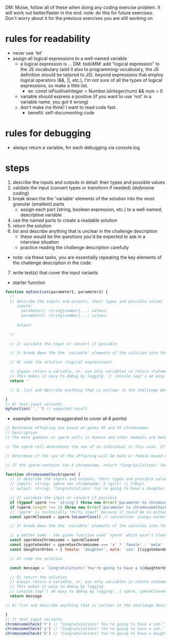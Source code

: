 
DM: Moise, follow all of these when doing any coding exercise problem. It will work out better/faster in the end.
    note: do this for future exercises. Don't worry about it for the previous exercises you are still working on

# rules for readability
* never use 'let'
* assign all logical expressions to a well-named variable
  * a logical expression is ... DM: todoMM: add "logical expression" to the JS vocabulary (add it also to programming-vocabulary, the JS definition should be tailored to JS). beyond expressions that employ logical operators (&&, ||, etc.), I'm not sure of all the types of logical expressions, so make a little list.
    * ex: const isPositiveInteger = Number.isInteger(num) && num > 0
  * variable should express a positive (if you want to use 'not' in a variable name, you got it wrong)
  * don't make me think! I want to read code fast.
	* benefit: self-documenting code

# rules for debugging
* always return a variable, for each debugging via console.log 

# steps
1. describe the inputs and outputs in detail: their types and possible values
2. validate the input (convert types or transform if needed) (*defensive coding*)
3. break down the the 'variable' elements of the solution into the most granular (smallest) parts
   * assign each part (string, boolean expression, etc.) to a well-named, descriptive variable
4. use the named parts to create a readable solution
5. return the solution
6. list and describe anything that is unclear in the challenge description
   * these would be the questions you'd be expected to ask in a interview situation
   * practice reading the challenge description carefully
* note: via these tasks, you are essentially repeating the key elements of the challenge description in the code
7. write test(s) that cover the input variants

* starter function
```js
function myFunction(parameter1, parameter2) {
  /*   
  1) describe the inputs and outputs, their types and possible values
     inputs: 
       parameter1: string|number|...; values: 
       parameter2: string|number|...; values:
       
     output:
 
  */

  // 2) validate the input or convert if possible

  // 3) break down the the 'variable' elements of the solution into the most granular (smallest) parts; assign each to a well-named, descriptive variable (rename input if needed)

  // 4) code the solution (logical expressions)

  // always return a variable, or, use only variables in return statements (all logical expressions must be assigned to a variable)
  // This makes it easy to debug by logging  // console.log('i am easy to debug by logging', { var1, var2 })
  return ''

  // 5. list and describe anything that is unclear in the challenge description

}
// 6) test input variants
myFunction('','') // expected result

```
* example (somewhat exaggerated to cover all 6 points)
```js
// Determine offspring sex based on genes XX and XY chromosomes
// Description
// The male gametes or sperm cells in humans and other mammals are heterogametic and contain one of two types of sex chromosomes. They are either X or Y. The female gametes or eggs however, contain only the X sex chromosome and are homogametic.

// The sperm cell determines the sex of an individual in this case. If a sperm cell containing an X chromosome fertilizes an egg, the resulting zygote will be XX or female. If the sperm cell contains a Y chromosome, then the resulting zygote will be XY or male.

// Determine if the sex of the offspring will be male or female based on the X or Y chromosome present in the male's sperm.

// If the sperm contains the X chromosome, return "Congratulations! You're going to have a daughter."; If the sperm contains the Y chromosome, return "Congratulations! You're going to have a son.";

function chromosomeCheck(sperm) {
  // 1) describe the inputs and outputs, their types and possible values
  // inputs: string: sperm sex chromosome: X (girl) || Y(boy)
  // output: string: "Congratulations! You're going to have a daughter|son."

  // 2) validate the input or convert if possible
  if (typeof sperm !== 'string') throw new Error('parameter to chromosomeCheck() must be a string')
  if (sperm.length !== 1) throw new Error('parameter to chromosomeCheck() must be one character')
  // 'sperm' is technically "dirty input" because it could be in either case
  const spermCleaned = sperm.toLowerCase() // convention: always normalize TO lowercase, not uppercase

  // 3) break down the the 'variable' elements of the solution into the most granular (smallest) parts; assign each to a well-named, descriptive variable (rename input if needed)

  // a better name - the given function used 'sperm' which wasn't clear
  const spermSexChromosome = spermCleaned
  const zygoteGender = spermSexChromosome === 'x' ? 'female' : 'male'
  const daughterOrSon = { female: 'daughter', male: 'son' }[zygoteGender]

  // 4) code the solution

  const message = `Congratulations! You're going to have a ${daughterOrSon}.`

  // 5) return the solution
  // always return a variable, or, use only variables in return statements (all logical expressions must be assigned to a variable)
  // This makes it easy to debug by logging   
  // console.log('i am easy to debug by logging', { sperm, spermCleaned, spermSexChromosome, zygoteGender, daughterOrSon, message })
  return message

// 6) list and describe anything that is unclear in the challenge description

}
// 7) test input variants
chromosomeCheck('Y') // "Congratulations! You're going to have a son."
chromosomeCheck('y') // "Congratulations! You're going to have a son."
chromosomeCheck('X') // "Congratulations! You're going to have a daughter."

```
